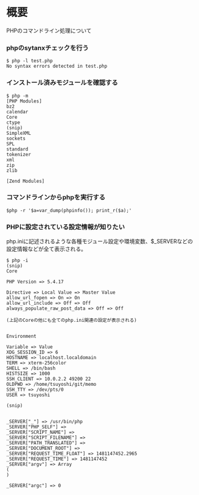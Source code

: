 # 概要
PHPのコマンドライン処理について


### phpのsytanxチェックを行う
```
$ php -l test.php
No syntax errors detected in test.php
```

### インストール済みモジュールを確認する
```
$ php -m
[PHP Modules]
bz2
calendar
Core
ctype
(snip)
SimpleXML
sockets
SPL
standard
tokenizer
xml
zip
zlib

[Zend Modules]
```

### コマンドラインからphpを実行する
```
$php -r '$a=var_dump(phpinfo()); print_r($a);'
```

### PHPに設定されている設定情報が知りたい
php.iniに記述されるような各種モジュール設定や環境変数、$_SERVERなどの設定情報などが全て表示される。
```
$ php -i
(snip)
Core

PHP Version => 5.4.17

Directive => Local Value => Master Value
allow_url_fopen => On => On
allow_url_include => Off => Off
always_populate_raw_post_data => Off => Off

(上記のCoreの他にも全てのphp.ini関連の設定が表示される)


Environment

Variable => Value
XDG_SESSION_ID => 6
HOSTNAME => localhost.localdomain
TERM => xterm-256color
SHELL => /bin/bash
HISTSIZE => 1000
SSH_CLIENT => 10.0.2.2 49200 22
OLDPWD => /home/tsuyoshi/git/memo
SSH_TTY => /dev/pts/0
USER => tsuyoshi

(snip)


_SERVER["_"] => /usr/bin/php
_SERVER["PHP_SELF"] => 
_SERVER["SCRIPT_NAME"] => 
_SERVER["SCRIPT_FILENAME"] => 
_SERVER["PATH_TRANSLATED"] => 
_SERVER["DOCUMENT_ROOT"] => 
_SERVER["REQUEST_TIME_FLOAT"] => 1481147452.2965
_SERVER["REQUEST_TIME"] => 1481147452
_SERVER["argv"] => Array
(
)

_SERVER["argc"] => 0
```




